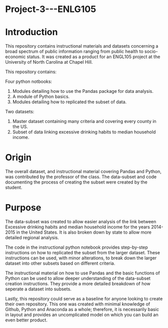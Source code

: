 # Project-3---ENLG105
# Introduction
This repository contains instructional materials and datasets concerning a broad spectrum of public information ranging from public health to socio-economic status. It was created as a product for an ENGL105 project at the University of North Carolina at Chapel Hill.

This repository contains:

Four python notbooks:
1. Modules detailing how to use the Pandas package for data analysis.
2. A module of Python basics.
3. Modules detailing how to replicated the subset of data.

Two datasets:
1. Master dataset containing many criteria and covering every county in the US.
2. Subset of data linking excessive drinking habits to median household income.

# Origin
The overall dataset, and instructional material covering Pandas and Python, was contributed by the professor of the class. The data-subset and code documenting the process of creating the subset were created by the student.

# Purpose
The data-subset was created to allow easier analysis of the link between Excessive drinking habits and median household income for the years 2014-2015 in the United States. It is also broken down by state to allow more detailed regional analysis. 

The code in the instructional python notebook provides step-by-step instructions on how to replicated the subset from the larger dataset. These instructions can be used, with minor alterations, to break down the larger dataset into other subsets based on different criteria. 

The instructional material on how to use Pandas and the basic functions of Python can be used to allow deeper understanding of the data-subset creation instructions. They provide a more detailed breakdown of how seperate a dataset into subsets.

Lastly, this repository could serve as a baseline for anyone looking to create their own repository. This one was created with minimal knowledge of Github, Python and Anaconda as a whole; therefore, it is necessarily basic in layout and provides an uncomplicated model on which you can build an even better product.
